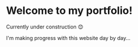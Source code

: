 # Welcome to my portfolio! 
Currently under construction 😊

I'm making progress with this website day by day...
